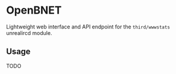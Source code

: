 OpenBNET
========

Lightweight web interface and API endpoint for the `third/wwwstats` unrealircd module.

## Usage

TODO
